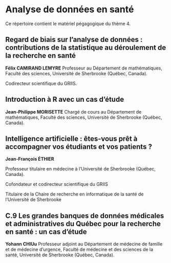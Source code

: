# Analyse de données en santé

Ce répertoire contient le matériel pégagogique du thème 4.

## Regard de biais sur l’analyse de données : contributions de la statistique au déroulement de la recherche en santé
**Félix CAMIRAND LEMYRE**
Professeur au Département de mathématiques, Faculté des sciences, Université de Sherbrooke (Québec, Canada).

Codirecteur scientifique du GRIIS.

## Introduction à R avec un cas d’étude 
**Jean-Philippe MORISETTE**
Chargé de cours au Département de mathématiques, Faculté des sciences, Université de Sherbrooke (Québec, Canada).

## Intelligence artificielle : êtes-vous prêt à accompagner vos étudiants et vos patients ?
**Jean-François ÉTHIER**

Professeur titulaire en médecine à l’Université de Sherbrooke (Québec, Canada).

Cofondateur et codirecteur scientifique du GRIIS

Titulaire de la Chaire de recherche en informatique de la santé de l’Université de Sherbrooke 

## C.9	Les grandes banques de données médicales et administratives du Québec pour la recherche en santé : un cas d’étude
**Yohann CHIUu**
Professeur adjoint au Département de médecine de famille et de médecine d’urgence, Faculté de médecine et des sciences de la santé, Université de Sherbrooke (Québec, Canada).